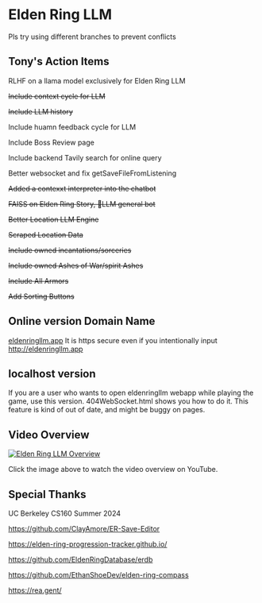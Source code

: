 # Elden Ring LLM

Pls try using different branches to prevent conflicts

## Tony's Action Items
RLHF on a llama model exclusively for Elden Ring LLM

~~Include context cycle for LLM~~

~~Include LLM history~~

Include huamn feedback cycle for LLM

Include Boss Review page

Include backend Tavily search for online query

Better websocket and fix getSaveFileFromListening

~~Added a contexxt interpreter into the chatbot~~

~~FAISS on Elden Ring Story, 💪LLM general bot~~ 

~~Better Location LLM Engine~~

~~Scraped Location Data~~

~~Include owned incantations/sorceries~~

~~Include owned Ashes of War/spirit Ashes~~

~~Include All Armors~~

~~Add Sorting Buttons~~

## Online version Domain Name
[eldenringllm.app](https://eldenringllm.app/)
It is https secure even if you intentionally input http://eldenringllm.app

## localhost version
If you are a user who wants to open eldenringllm webapp while playing the game, use this version. 404WebSocket.html shows you how to do it. This feature is kind of out of date, and might be buggy on pages.

## Video Overview
[![Elden Ring LLM Overview](https://img.youtube.com/vi/9BtVaZcW7IQ/0.jpg)](https://www.youtube.com/watch?v=hh0sVqF6DW8)

Click the image above to watch the video overview on YouTube.

## Special Thanks
UC Berkeley CS160 Summer 2024

https://github.com/ClayAmore/ER-Save-Editor

https://elden-ring-progression-tracker.github.io/

https://github.com/EldenRingDatabase/erdb

https://github.com/EthanShoeDev/elden-ring-compass

https://rea.gent/
